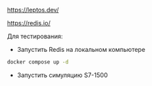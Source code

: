 https://leptos.dev/

https://redis.io/

Для тестирования:

- Запустить Redis на локальном компьютере

```bash
docker compose up -d
```

- Запустить симуляцию S7-1500
